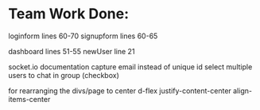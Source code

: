 # Team Work Done:

loginform lines 60-70
signupform lines 60-65

dashboard lines 51-55
newUser line 21

socket.io documentation
capture email instead of unique id
select multiple users to chat in group (checkbox)

for rearranging the divs/page to center
d-flex justify-content-center align-items-center